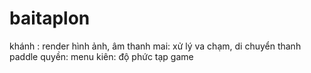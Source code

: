 # baitaplon

khánh : render hình ảnh, âm thanh
mai: xử lý va chạm, di chuyển thanh paddle
quyền: menu
kiên: độ phức tạp game
